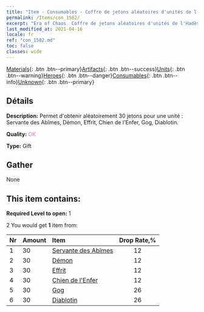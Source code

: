 ```yaml
---
title: "Item - Consumables - Coffre de jetons aléatoires d'unités de l'Hadès"
permalink: /Items/con_1582/
excerpt: "Era of Chaos  Coffre de jetons aléatoires d'unités de l'Hadès"
last_modified_at: 2021-04-16
locale: fr
ref: "con_1582.md"
toc: false
classes: wide
---
```

 [Materials](/fr/Items/){: .btn .btn--primary}[Artifacts](/fr/Items/Artifacts/){: .btn .btn--success}[Units](/fr/Items/Units/){: .btn .btn--warning}[Heroes](/fr/Items/Heroes/){: .btn .btn--danger}[Consumables](/fr/Items/Consumables/){: .btn .btn--info}[Unknown](/fr/Items/Unknown/){: .btn .btn--primary}

## Détails
 **Description:** Permet d'obtenir aléatoirement 30 jetons pour une unité : Servante des Abîmes, Démon, Effrit, Chien de l'Enfer, Gog, Diablotin.

 **Quality:** <span style="color: #DA70D6">OK</span>

 **Type:** Gift

## Gather

  None

## This item contains:

 **Required Level to open:** 1

 2 You would get **1** item  from:

  | Nr | Amount |     Item    | Drop Rate,% |
  |:---|:-------|:------------|:---------:|
  | 1 | 30 | [Servante des Abîmes](/fr/Items/unt_230/) | 12 | 
  | 2 | 30 | [Démon](/fr/Items/unt_229/) | 12 | 
  | 3 | 30 | [Effrit](/fr/Items/unt_231/) | 12 | 
  | 4 | 30 | [Chien de l'Enfer](/fr/Items/unt_228/) | 12 | 
  | 5 | 30 | [Gog](/fr/Items/unt_227/) | 26 | 
  | 6 | 30 | [Diablotin](/fr/Items/unt_226/) | 26 | 
